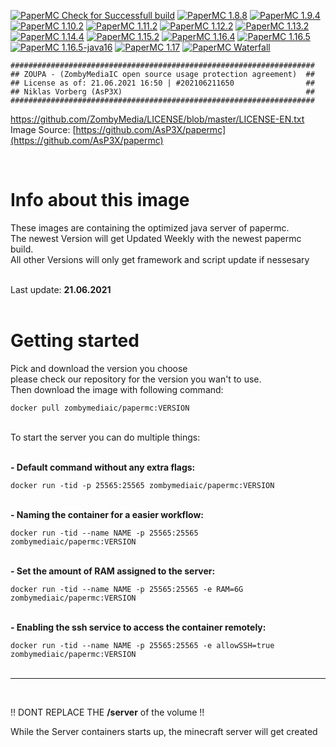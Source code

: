 [![PaperMC Check for Successfull build](https://github.com/AsP3X/papermc/actions/workflows/papermc-build-check.yml/badge.svg)](https://github.com/AsP3X/papermc/actions/workflows/papermc-build-check.yml)
[![PaperMC 1.8.8](https://github.com/AsP3X/papermc/actions/workflows/papermc1.8.8.yml/badge.svg)](https://github.com/AsP3X/papermc/actions/workflows/papermc1.8.8.yml)
[![PaperMC 1.9.4](https://github.com/AsP3X/papermc/actions/workflows/papermc1.9.4.yml/badge.svg)](https://github.com/AsP3X/papermc/actions/workflows/papermc1.9.4.yml)
[![PaperMC 1.10.2](https://github.com/AsP3X/papermc/actions/workflows/papermc1.10.2.yml/badge.svg)](https://github.com/AsP3X/papermc/actions/workflows/papermc1.10.2.yml)
[![PaperMC 1.11.2](https://github.com/AsP3X/papermc/actions/workflows/papermc1.11.2.yml/badge.svg)](https://github.com/AsP3X/papermc/actions/workflows/papermc1.11.2.yml)
[![PaperMC 1.12.2](https://github.com/AsP3X/papermc/actions/workflows/papermc1.12.2.yml/badge.svg)](https://github.com/AsP3X/papermc/actions/workflows/papermc1.12.2.yml)
[![PaperMC 1.13.2](https://github.com/AsP3X/papermc/actions/workflows/papermc1.13.2.yml/badge.svg)](https://github.com/AsP3X/papermc/actions/workflows/papermc1.13.2.yml)
[![PaperMC 1.14.4](https://github.com/AsP3X/papermc/actions/workflows/papermc1.14.4.yml/badge.svg)](https://github.com/AsP3X/papermc/actions/workflows/papermc1.14.4.yml)
[![PaperMC 1.15.2](https://github.com/AsP3X/papermc/actions/workflows/papermc1.15.2.yml/badge.svg)](https://github.com/AsP3X/papermc/actions/workflows/papermc1.15.2.yml)
[![PaperMC 1.16.4](https://github.com/AsP3X/papermc/actions/workflows/papermc1.16.4.yml/badge.svg)](https://github.com/AsP3X/papermc/actions/workflows/papermc1.16.4.yml)
[![PaperMC 1.16.5](https://github.com/AsP3X/papermc/actions/workflows/papermc1.16.5.yml/badge.svg)](https://github.com/AsP3X/papermc/actions/workflows/papermc1.16.5.yml)
[![PaperMC 1.16.5-java16](https://github.com/AsP3X/papermc/actions/workflows/papermc1.16.5-java16.yml/badge.svg)](https://github.com/AsP3X/papermc/actions/workflows/papermc1.16.5-java16.yml)
[![PaperMC 1.17](https://github.com/AsP3X/papermc/actions/workflows/papermc1.17.yml/badge.svg)](https://github.com/AsP3X/papermc/actions/workflows/papermc1.17.yml)
[![PaperMC Waterfall](https://github.com/AsP3X/papermc/actions/workflows/papermc-waterfall.yml/badge.svg)](https://github.com/AsP3X/papermc/actions/workflows/papermc-waterfall.yml)

```
####################################################################
## ZOUPA - (ZombyMediaIC open source usage protection agreement)  ##
## License as of: 21.06.2021 16:50 | #202106211650                ##
## Niklas Vorberg (AsP3X)                                         ##
####################################################################
```
https://github.com/ZombyMedia/LICENSE/blob/master/LICENSE-EN.txt <br>
Image Source: [https://github.com/AsP3X/papermc](https://github.com/AsP3X/papermc)

<br>
<h1>Info about this image</h1>
<p>
    These images are containing the optimized java server of papermc.<br>
    The newest Version will get Updated Weekly with the newest papermc build.<br>
    All other Versions will only get framework and script update if nessesary
</p>
<br>
Last update: <strong>21.06.2021</strong>
<br>
<br>
<h1>Getting started</h1>
<p>
    Pick and download the version you choose<br>
    please check our repository for the version you wan't to use. <br>
    Then download the image with following command:
</p>
<code>docker pull zombymediaic/papermc:VERSION</code>
<br>
<p><br>
    To start the server you can do multiple things:<br>
<br>
<p>
    <strong>- Default command without any extra flags:</strong>
</p>
<code>docker run -tid -p 25565:25565 zombymediaic/papermc:VERSION</code><br>
<br>
<p>
    <strong>- Naming the container for a easier workflow:</strong>
</p>
<code>docker run -tid --name NAME -p 25565:25565 zombymediaic/papermc:VERSION</code><br>
<br>
<p>
    <strong>- Set the amount of RAM assigned to the server:</strong>
</p>
<code>docker run -tid --name NAME -p 25565:25565 -e RAM=6G zombymediaic/papermc:VERSION</code><br>
<br>
<p>
    <strong>- Enabling the ssh service to access the container remotely:</strong>
</p>
<code>docker run -tid --name NAME -p 25565:25565 -e allowSSH=true zombymediaic/papermc:VERSION</code><br>

<br>
<hr>
<br>

<p>
    !! DONT REPLACE THE <strong>/server</strong> of the volume !!
</p>
<p>
    While the Server containers starts up, the minecraft server will get created
</p>
